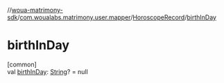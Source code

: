 //[woua-matrimony-sdk](../../../index.md)/[com.woualabs.matrimony.user.mapper](../index.md)/[HoroscopeRecord](index.md)/[birthInDay](birth-in-day.md)

# birthInDay

[common]\
val [birthInDay](birth-in-day.md): [String](https://kotlinlang.org/api/latest/jvm/stdlib/kotlin/-string/index.html)? = null

